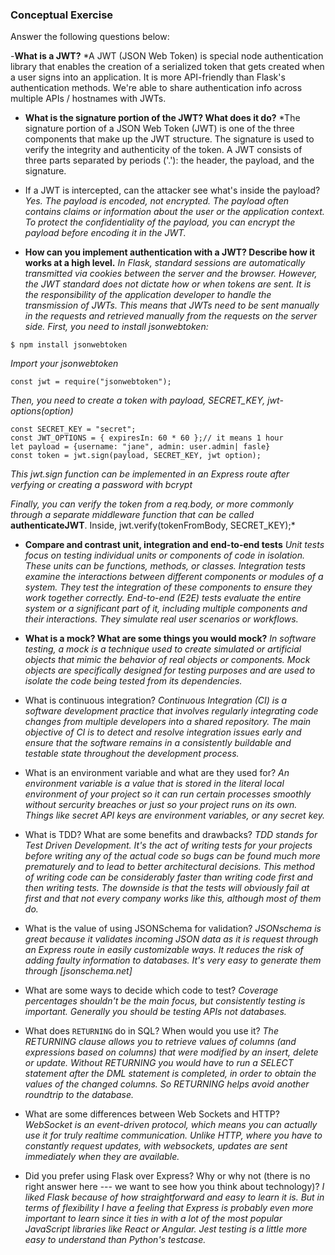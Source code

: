 ### Conceptual Exercise

Answer the following questions below:

-**What is a JWT?**
\*A JWT (JSON Web Token) is special node authentication library that enables the creation of a serialized token that gets created when a user signs into an application. It is more API-friendly than Flask's authentication methods. We're able to share authentication info across multiple APIs / hostnames with JWTs.

- **What is the signature portion of the JWT? What does it do?**
  \*The signature portion of a JSON Web Token (JWT) is one of the three components that make up the JWT structure. The signature is used to verify the integrity and authenticity of the token.
  A JWT consists of three parts separated by periods ('.'): the header, the payload, and the signature.

- If a JWT is intercepted, can the attacker see what's inside the payload?
  _Yes. The payload is encoded, not encrypted. The payload often contains claims or information about the user or the application context. To protect the confidentiality of the payload, you can encrypt the payload before encoding it in the JWT._
- **How can you implement authentication with a JWT? Describe how it works at a high level.**
  _In Flask, standard sessions are automatically transmitted via cookies between the server and the browser. However, the JWT standard does not dictate how or when tokens are sent. It is the responsibility of the application developer to handle the transmission of JWTs. This means that JWTs need to be sent manually in the requests and retrieved manually from the requests on the server side._
  _First, you need to install jsonwebtoken:_

```
$ npm install jsonwebtoken
```

_Import your jsonwebtoken_

```
const jwt = require("jsonwebtoken");
```

_Then, you need to create a token with payload, SECRET_KEY, jwt-options(option)_

```
const SECRET_KEY = "secret";
const JWT_OPTIONS = { expiresIn: 60 * 60 };// it means 1 hour
let payload = {username: "jane", admin: user.admin| fasle}
const token = jwt.sign(payload, SECRET_KEY, jwt option);
```

_This jwt.sign function can be implemented in an Express route after verfying or creating a password with bcrypt_

_Finally, you can verify the token from a req.body, or more commonly through a separate middleware function that can be called_ **authenticateJWT**. Inside, jwt.verify(tokenFromBody, SECRET_KEY);\*

- **Compare and contrast unit, integration and end-to-end tests**
  _Unit tests focus on testing individual units or components of code in isolation. These units can be functions, methods, or classes._
  _Integration tests examine the interactions between different components or modules of a system. They test the integration of these components to ensure they work together correctly._
  _End-to-end (E2E) tests evaluate the entire system or a significant part of it, including multiple components and their interactions. They simulate real user scenarios or workflows._

- **What is a mock? What are some things you would mock?**
  _In software testing, a mock is a technique used to create simulated or artificial objects that mimic the behavior of real objects or components. Mock objects are specifically designed for testing purposes and are used to isolate the code being tested from its dependencies._

- What is continuous integration?
  _Continuous Integration (CI) is a software development practice that involves regularly integrating code changes from multiple developers into a shared repository. The main objective of CI is to detect and resolve integration issues early and ensure that the software remains in a consistently buildable and testable state throughout the development process._

- What is an environment variable and what are they used for?
  _An environment variable is a value that is stored in the literal local environment of your project so it can run certain processes smoothly without sercurity breaches or just so your project runs on its own. Things like secret API keys are environment variables, or any secret key._

- What is TDD? What are some benefits and drawbacks?
  _TDD stands for Test Driven Development. It's the act of writing tests for your projects before writing any of the actual code so bugs can be found much more prematurely and to lead to better architectural decisions. This method of writing code can be considerably faster than writing code first and then writing tests. The downside is that the tests will obviously fail at first and that not every company works like this, although most of them do._

- What is the value of using JSONSchema for validation?
  _JSONschema is great because it validates incoming JSON data as it is request through an Express route in easily customizable ways. It reduces the risk of adding faulty information to databases. It's very easy to generate them through [jsonschema.net]_

- What are some ways to decide which code to test?
  _Coverage percentages shouldn't be the main focus, but consistently testing is important. Generally you should be testing APIs not databases._

- What does `RETURNING` do in SQL? When would you use it?
  _The RETURNING clause allows you to retrieve values of columns (and expressions based on columns) that were modified by an insert, delete or update. Without RETURNING you would have to run a SELECT statement after the DML statement is completed, in order to obtain the values of the changed columns. So RETURNING helps avoid another roundtrip to the database._

- What are some differences between Web Sockets and HTTP?
  _WebSocket is an event-driven protocol, which means you can actually use it for truly realtime communication. Unlike HTTP, where you have to constantly request updates, with websockets, updates are sent immediately when they are available._

- Did you prefer using Flask over Express? Why or why not (there is no right
  answer here --- we want to see how you think about technology)?
  _I liked Flask because of how straightforward and easy to learn it is. But in terms of flexibility I have a feeling that Express is probably even more important to learn since it ties in with a lot of the most popular JavaScript libraries like React or Angular. Jest testing is a little more easy to understand than Python's testcase._
